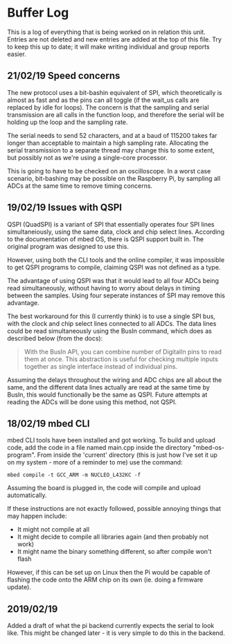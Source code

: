 # Buffer Log
This is a log of everything that is being worked on in relation this unit.
Entries are not deleted and new entries are added at the top of this file.
Try to keep this up to date; it will make writing individual and group reports
easier.

## 21/02/19 Speed concerns

The new protocol uses a bit-bashin equivalent of SPI, which theoretically is almost as fast and as the pins can all toggle (if the wait_us calls are replaced by idle for loops). The concern is that the sampling and serial transmission are all calls in the function loop, and therefore the serial will be holding up the loop and the sampling rate.

The serial needs to send 52 characters, and at a baud of 115200 takes far longer than acceptable to maintain a high sampling rate. Allocating the serial transmission to a separate thread may change this to some extent, but possibly not as we're using a single-core processor.

This is going to have to be checked on an oscilloscope. In a worst case scenario, bit-bashing may be possible on the Raspberry Pi, by sampling all ADCs at the same time to remove timing concerns.

## 19/02/19 Issues with QSPI
QSPI (QuadSPI) is a variant of SPI that essentially operates four SPI lines simultaneiously, using the same data, clock and chip select lines. According to the documentation of mbed OS, there is QSPI support built in. The original program was designed to use this.

However, using both the CLI tools and the online compiler, it was impossible to get QSPI programs to compile, claiming QSPI was not defined as a type.

The advantage of using QSPI was that it would lead to all four ADCs being read simultaneously, without having to worry about delays in timing between the samples. Using four seperate instances of SPI may remove this advantage.

The best workaround for this (I currently think) is to use a single SPI bus, with the clock and chip select lines connected to all ADCs. The data lines could be read simultaneously using the BusIn command, which does as described below (from the docs):
>With the BusIn API, you can combine number of DigitalIn pins to read them at once. This abstraction is useful for checking multiple inputs together as single interface instead of individual pins.

Assuming the delays throughout the wiring and ADC chips are all about the same, and the different data lines actually are read at the same time by BusIn, this would functionally be the same as QSPI. Future attempts at reading the ADCs will be done using this method, not QSPI.

## 18/02/19 mbed CLI
mbed CLI tools have been installed and got working. To build and upload code,
add the code in a file named main.cpp inside the directory "mbed-os-program".
From inside the 'current' directory (this is just how I've set it up on my system - more of a reminder to me) use the command:

`mbed compile -t GCC_ARM -m NUCLEO_L432KC -f`

Assuming the board is plugged in, the code will compile and upload automatically.

If these instructions are not exactly followed, possible annoying things that may
happen include:

* It might not compile at all
* It might decide to compile all libraries again (and then probably not work)
* It might name the binary something different, so after compile won't flash

However, if this can be set up on Linux then the Pi would be capable of flashing the code onto the ARM chip on its own (ie. doing a firmware update).

## 2019/02/19

Added a draft of what the pi backend currently expects the serial to look like. This might 
be changed later - it is very simple to do this in the backend.
